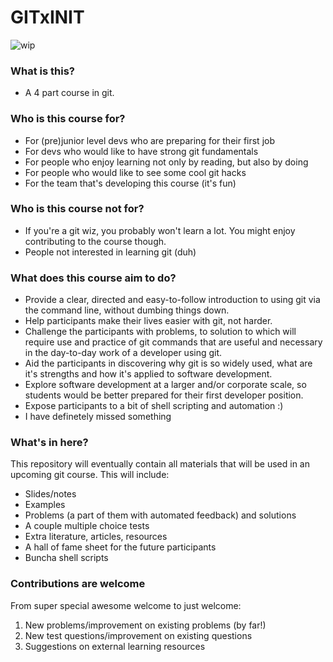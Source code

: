 # GITxINIT
![wip](https://media1.tenor.com/images/023e13d6a13fc233e2cea8e82727e2c6/tenor.gif)

### What is this?
- A 4 part course in git.

### Who is this course for?
- For (pre)junior level devs who are preparing for their first job
- For devs who would like to have strong git fundamentals
- For people who enjoy learning not only by reading, but also by doing
- For people who would like to see some cool git hacks
- For the team that's developing this course (it's fun)

### Who is this course not for?
- If you're a git wiz, you probably won't learn a lot. You might enjoy contributing to the course though.
- People not interested in learning git (duh)

### What does this course aim to do?
- Provide a clear, directed and easy-to-follow introduction to using git via the command line, without dumbing things down.
- Help participants make their lives easier with git, not harder.
- Challenge the participants with problems, to solution to which will require use and practice of git commands that are useful and necessary in the day-to-day work of a developer using git.
- Aid the participants in discovering why git is so widely used, what are it's strengths and how it's applied to software development.
- Explore software development at a larger and/or corporate scale, so students would be better prepared for their first developer position.
- Expose participants to a bit of shell scripting and automation :)
- I have definetely missed something

### What's in here?
This repository will eventually contain all materials that will be used in an upcoming git course. This will include:
- Slides/notes
- Examples
- Problems (a part of them with automated feedback) and solutions
- A couple multiple choice tests
- Extra literature, articles, resources
- A hall of fame sheet for the future participants
- Buncha shell scripts

### Contributions are welcome
From super special awesome welcome to just welcome:
1. New problems/improvement on existing problems (by far!)
1. New test questions/improvement on existing questions
1. Suggestions on external learning resources
